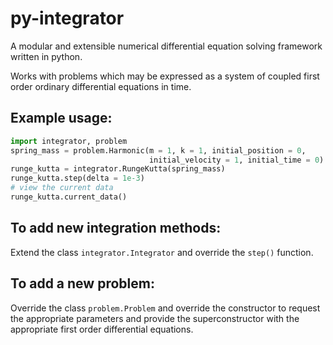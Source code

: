 py-integrator
=============

A modular and extensible numerical differential equation solving framework
written in python.

Works with problems which may be expressed as a system of coupled first
order ordinary differential equations in time.

Example usage:
--------------

```python
import integrator, problem
spring_mass = problem.Harmonic(m = 1, k = 1, initial_position = 0,
                               initial_velocity = 1, initial_time = 0)
runge_kutta = integrator.RungeKutta(spring_mass)
runge_kutta.step(delta = 1e-3)
# view the current data
runge_kutta.current_data()
```

To add new integration methods:
-------------------------------

Extend the class ```integrator.Integrator``` and override the ```step()```
function.

To add a new problem:
---------------------

Override the class ```problem.Problem``` and override the constructor to
request the appropriate parameters and provide the superconstructor with
the appropriate first order differential equations.
